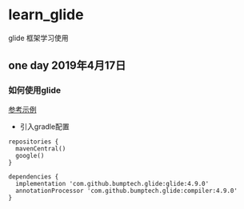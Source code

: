 # learn_glide
glide 框架学习使用

## one day 2019年4月17日
### 如何使用glide
[参考示例](https://blog.csdn.net/guolin_blog/article/details/53759439)
- 引入gradle配置
```
repositories {
  mavenCentral()
  google()
}

dependencies {
  implementation 'com.github.bumptech.glide:glide:4.9.0'
  annotationProcessor 'com.github.bumptech.glide:compiler:4.9.0'
}
```
